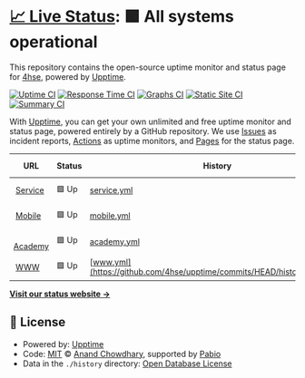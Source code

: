 # [📈 Live Status](https://4hse.github.io/upptime): <!--live status--> **🟩 All systems operational**

This repository contains the open-source uptime monitor and status page for [4hse](www.4hse.com), powered by [Upptime](https://github.com/upptime/upptime).

[![Uptime CI](https://github.com/4hse/upptime/workflows/Uptime%20CI/badge.svg)](https://github.com/4hse/upptime/actions?query=workflow%3A%22Uptime+CI%22)
[![Response Time CI](https://github.com/4hse/upptime/workflows/Response%20Time%20CI/badge.svg)](https://github.com/4hse/upptime/actions?query=workflow%3A%22Response+Time+CI%22)
[![Graphs CI](https://github.com/4hse/upptime/workflows/Graphs%20CI/badge.svg)](https://github.com/4hse/upptime/actions?query=workflow%3A%22Graphs+CI%22)
[![Static Site CI](https://github.com/4hse/upptime/workflows/Static%20Site%20CI/badge.svg)](https://github.com/4hse/upptime/actions?query=workflow%3A%22Static+Site+CI%22)
[![Summary CI](https://github.com/4hse/upptime/workflows/Summary%20CI/badge.svg)](https://github.com/4hse/upptime/actions?query=workflow%3A%22Summary+CI%22)

With [Upptime](https://upptime.js.org), you can get your own unlimited and free uptime monitor and status page, powered entirely by a GitHub repository. We use [Issues](https://github.com/4hse/upptime/issues) as incident reports, [Actions](https://github.com/4hse/upptime/actions) as uptime monitors, and [Pages](https://4hse.github.io/upptime) for the status page.

<!--start: status pages-->
<!-- This summary is generated by Upptime (https://github.com/upptime/upptime) -->
<!-- Do not edit this manually, your changes will be overwritten -->
<!-- prettier-ignore -->
| URL | Status | History | Response Time | Uptime |
| --- | ------ | ------- | ------------- | ------ |
| <img alt="" src="https://icons.duckduckgo.com/ip3/service.4hse.com.ico" height="13"> [Service](https://service.4hse.com) | 🟩 Up | [service.yml](https://github.com/4hse/upptime/commits/HEAD/history/service.yml) | <details><summary><img alt="Response time graph" src="./graphs/service/response-time-week.png" height="20"> 467ms</summary><br><a href="https://4hse.github.io/upptime/history/service"><img alt="Response time 467" src="https://img.shields.io/endpoint?url=https%3A%2F%2Fraw.githubusercontent.com%2F4hse%2Fupptime%2FHEAD%2Fapi%2Fservice%2Fresponse-time.json"></a><br><a href="https://4hse.github.io/upptime/history/service"><img alt="24-hour response time 467" src="https://img.shields.io/endpoint?url=https%3A%2F%2Fraw.githubusercontent.com%2F4hse%2Fupptime%2FHEAD%2Fapi%2Fservice%2Fresponse-time-day.json"></a><br><a href="https://4hse.github.io/upptime/history/service"><img alt="7-day response time 467" src="https://img.shields.io/endpoint?url=https%3A%2F%2Fraw.githubusercontent.com%2F4hse%2Fupptime%2FHEAD%2Fapi%2Fservice%2Fresponse-time-week.json"></a><br><a href="https://4hse.github.io/upptime/history/service"><img alt="30-day response time 467" src="https://img.shields.io/endpoint?url=https%3A%2F%2Fraw.githubusercontent.com%2F4hse%2Fupptime%2FHEAD%2Fapi%2Fservice%2Fresponse-time-month.json"></a><br><a href="https://4hse.github.io/upptime/history/service"><img alt="1-year response time 467" src="https://img.shields.io/endpoint?url=https%3A%2F%2Fraw.githubusercontent.com%2F4hse%2Fupptime%2FHEAD%2Fapi%2Fservice%2Fresponse-time-year.json"></a></details> | <details><summary><a href="https://4hse.github.io/upptime/history/service">100.00%</a></summary><a href="https://4hse.github.io/upptime/history/service"><img alt="All-time uptime 100.00%" src="https://img.shields.io/endpoint?url=https%3A%2F%2Fraw.githubusercontent.com%2F4hse%2Fupptime%2FHEAD%2Fapi%2Fservice%2Fuptime.json"></a><br><a href="https://4hse.github.io/upptime/history/service"><img alt="24-hour uptime 100.00%" src="https://img.shields.io/endpoint?url=https%3A%2F%2Fraw.githubusercontent.com%2F4hse%2Fupptime%2FHEAD%2Fapi%2Fservice%2Fuptime-day.json"></a><br><a href="https://4hse.github.io/upptime/history/service"><img alt="7-day uptime 100.00%" src="https://img.shields.io/endpoint?url=https%3A%2F%2Fraw.githubusercontent.com%2F4hse%2Fupptime%2FHEAD%2Fapi%2Fservice%2Fuptime-week.json"></a><br><a href="https://4hse.github.io/upptime/history/service"><img alt="30-day uptime 100.00%" src="https://img.shields.io/endpoint?url=https%3A%2F%2Fraw.githubusercontent.com%2F4hse%2Fupptime%2FHEAD%2Fapi%2Fservice%2Fuptime-month.json"></a><br><a href="https://4hse.github.io/upptime/history/service"><img alt="1-year uptime 100.00%" src="https://img.shields.io/endpoint?url=https%3A%2F%2Fraw.githubusercontent.com%2F4hse%2Fupptime%2FHEAD%2Fapi%2Fservice%2Fuptime-year.json"></a></details>
| <img alt="" src="https://icons.duckduckgo.com/ip3/mobile.4hse.com.ico" height="13"> [Mobile](https://mobile.4hse.com) | 🟩 Up | [mobile.yml](https://github.com/4hse/upptime/commits/HEAD/history/mobile.yml) | <details><summary><img alt="Response time graph" src="./graphs/mobile/response-time-week.png" height="20"> 408ms</summary><br><a href="https://4hse.github.io/upptime/history/mobile"><img alt="Response time 408" src="https://img.shields.io/endpoint?url=https%3A%2F%2Fraw.githubusercontent.com%2F4hse%2Fupptime%2FHEAD%2Fapi%2Fmobile%2Fresponse-time.json"></a><br><a href="https://4hse.github.io/upptime/history/mobile"><img alt="24-hour response time 408" src="https://img.shields.io/endpoint?url=https%3A%2F%2Fraw.githubusercontent.com%2F4hse%2Fupptime%2FHEAD%2Fapi%2Fmobile%2Fresponse-time-day.json"></a><br><a href="https://4hse.github.io/upptime/history/mobile"><img alt="7-day response time 408" src="https://img.shields.io/endpoint?url=https%3A%2F%2Fraw.githubusercontent.com%2F4hse%2Fupptime%2FHEAD%2Fapi%2Fmobile%2Fresponse-time-week.json"></a><br><a href="https://4hse.github.io/upptime/history/mobile"><img alt="30-day response time 408" src="https://img.shields.io/endpoint?url=https%3A%2F%2Fraw.githubusercontent.com%2F4hse%2Fupptime%2FHEAD%2Fapi%2Fmobile%2Fresponse-time-month.json"></a><br><a href="https://4hse.github.io/upptime/history/mobile"><img alt="1-year response time 408" src="https://img.shields.io/endpoint?url=https%3A%2F%2Fraw.githubusercontent.com%2F4hse%2Fupptime%2FHEAD%2Fapi%2Fmobile%2Fresponse-time-year.json"></a></details> | <details><summary><a href="https://4hse.github.io/upptime/history/mobile">100.00%</a></summary><a href="https://4hse.github.io/upptime/history/mobile"><img alt="All-time uptime 100.00%" src="https://img.shields.io/endpoint?url=https%3A%2F%2Fraw.githubusercontent.com%2F4hse%2Fupptime%2FHEAD%2Fapi%2Fmobile%2Fuptime.json"></a><br><a href="https://4hse.github.io/upptime/history/mobile"><img alt="24-hour uptime 100.00%" src="https://img.shields.io/endpoint?url=https%3A%2F%2Fraw.githubusercontent.com%2F4hse%2Fupptime%2FHEAD%2Fapi%2Fmobile%2Fuptime-day.json"></a><br><a href="https://4hse.github.io/upptime/history/mobile"><img alt="7-day uptime 100.00%" src="https://img.shields.io/endpoint?url=https%3A%2F%2Fraw.githubusercontent.com%2F4hse%2Fupptime%2FHEAD%2Fapi%2Fmobile%2Fuptime-week.json"></a><br><a href="https://4hse.github.io/upptime/history/mobile"><img alt="30-day uptime 100.00%" src="https://img.shields.io/endpoint?url=https%3A%2F%2Fraw.githubusercontent.com%2F4hse%2Fupptime%2FHEAD%2Fapi%2Fmobile%2Fuptime-month.json"></a><br><a href="https://4hse.github.io/upptime/history/mobile"><img alt="1-year uptime 100.00%" src="https://img.shields.io/endpoint?url=https%3A%2F%2Fraw.githubusercontent.com%2F4hse%2Fupptime%2FHEAD%2Fapi%2Fmobile%2Fuptime-year.json"></a></details>
| <img alt="" src="https://icons.duckduckgo.com/ip3/academy.4hse.com.ico" height="13"> [Academy](https://academy.4hse.com) | 🟩 Up | [academy.yml](https://github.com/4hse/upptime/commits/HEAD/history/academy.yml) | <details><summary><img alt="Response time graph" src="./graphs/academy/response-time-week.png" height="20"> 1558ms</summary><br><a href="https://4hse.github.io/upptime/history/academy"><img alt="Response time 1558" src="https://img.shields.io/endpoint?url=https%3A%2F%2Fraw.githubusercontent.com%2F4hse%2Fupptime%2FHEAD%2Fapi%2Facademy%2Fresponse-time.json"></a><br><a href="https://4hse.github.io/upptime/history/academy"><img alt="24-hour response time 1558" src="https://img.shields.io/endpoint?url=https%3A%2F%2Fraw.githubusercontent.com%2F4hse%2Fupptime%2FHEAD%2Fapi%2Facademy%2Fresponse-time-day.json"></a><br><a href="https://4hse.github.io/upptime/history/academy"><img alt="7-day response time 1558" src="https://img.shields.io/endpoint?url=https%3A%2F%2Fraw.githubusercontent.com%2F4hse%2Fupptime%2FHEAD%2Fapi%2Facademy%2Fresponse-time-week.json"></a><br><a href="https://4hse.github.io/upptime/history/academy"><img alt="30-day response time 1558" src="https://img.shields.io/endpoint?url=https%3A%2F%2Fraw.githubusercontent.com%2F4hse%2Fupptime%2FHEAD%2Fapi%2Facademy%2Fresponse-time-month.json"></a><br><a href="https://4hse.github.io/upptime/history/academy"><img alt="1-year response time 1558" src="https://img.shields.io/endpoint?url=https%3A%2F%2Fraw.githubusercontent.com%2F4hse%2Fupptime%2FHEAD%2Fapi%2Facademy%2Fresponse-time-year.json"></a></details> | <details><summary><a href="https://4hse.github.io/upptime/history/academy">100.00%</a></summary><a href="https://4hse.github.io/upptime/history/academy"><img alt="All-time uptime 100.00%" src="https://img.shields.io/endpoint?url=https%3A%2F%2Fraw.githubusercontent.com%2F4hse%2Fupptime%2FHEAD%2Fapi%2Facademy%2Fuptime.json"></a><br><a href="https://4hse.github.io/upptime/history/academy"><img alt="24-hour uptime 100.00%" src="https://img.shields.io/endpoint?url=https%3A%2F%2Fraw.githubusercontent.com%2F4hse%2Fupptime%2FHEAD%2Fapi%2Facademy%2Fuptime-day.json"></a><br><a href="https://4hse.github.io/upptime/history/academy"><img alt="7-day uptime 100.00%" src="https://img.shields.io/endpoint?url=https%3A%2F%2Fraw.githubusercontent.com%2F4hse%2Fupptime%2FHEAD%2Fapi%2Facademy%2Fuptime-week.json"></a><br><a href="https://4hse.github.io/upptime/history/academy"><img alt="30-day uptime 100.00%" src="https://img.shields.io/endpoint?url=https%3A%2F%2Fraw.githubusercontent.com%2F4hse%2Fupptime%2FHEAD%2Fapi%2Facademy%2Fuptime-month.json"></a><br><a href="https://4hse.github.io/upptime/history/academy"><img alt="1-year uptime 100.00%" src="https://img.shields.io/endpoint?url=https%3A%2F%2Fraw.githubusercontent.com%2F4hse%2Fupptime%2FHEAD%2Fapi%2Facademy%2Fuptime-year.json"></a></details>
| <img alt="" src="https://icons.duckduckgo.com/ip3/www.4hse.com.ico" height="13"> [WWW](https://www.4hse.com) | 🟩 Up | [www.yml](https://github.com/4hse/upptime/commits/HEAD/history/www.yml) | <details><summary><img alt="Response time graph" src="./graphs/www/response-time-week.png" height="20"> 845ms</summary><br><a href="https://4hse.github.io/upptime/history/www"><img alt="Response time 845" src="https://img.shields.io/endpoint?url=https%3A%2F%2Fraw.githubusercontent.com%2F4hse%2Fupptime%2FHEAD%2Fapi%2Fwww%2Fresponse-time.json"></a><br><a href="https://4hse.github.io/upptime/history/www"><img alt="24-hour response time 845" src="https://img.shields.io/endpoint?url=https%3A%2F%2Fraw.githubusercontent.com%2F4hse%2Fupptime%2FHEAD%2Fapi%2Fwww%2Fresponse-time-day.json"></a><br><a href="https://4hse.github.io/upptime/history/www"><img alt="7-day response time 845" src="https://img.shields.io/endpoint?url=https%3A%2F%2Fraw.githubusercontent.com%2F4hse%2Fupptime%2FHEAD%2Fapi%2Fwww%2Fresponse-time-week.json"></a><br><a href="https://4hse.github.io/upptime/history/www"><img alt="30-day response time 845" src="https://img.shields.io/endpoint?url=https%3A%2F%2Fraw.githubusercontent.com%2F4hse%2Fupptime%2FHEAD%2Fapi%2Fwww%2Fresponse-time-month.json"></a><br><a href="https://4hse.github.io/upptime/history/www"><img alt="1-year response time 845" src="https://img.shields.io/endpoint?url=https%3A%2F%2Fraw.githubusercontent.com%2F4hse%2Fupptime%2FHEAD%2Fapi%2Fwww%2Fresponse-time-year.json"></a></details> | <details><summary><a href="https://4hse.github.io/upptime/history/www">100.00%</a></summary><a href="https://4hse.github.io/upptime/history/www"><img alt="All-time uptime 100.00%" src="https://img.shields.io/endpoint?url=https%3A%2F%2Fraw.githubusercontent.com%2F4hse%2Fupptime%2FHEAD%2Fapi%2Fwww%2Fuptime.json"></a><br><a href="https://4hse.github.io/upptime/history/www"><img alt="24-hour uptime 100.00%" src="https://img.shields.io/endpoint?url=https%3A%2F%2Fraw.githubusercontent.com%2F4hse%2Fupptime%2FHEAD%2Fapi%2Fwww%2Fuptime-day.json"></a><br><a href="https://4hse.github.io/upptime/history/www"><img alt="7-day uptime 100.00%" src="https://img.shields.io/endpoint?url=https%3A%2F%2Fraw.githubusercontent.com%2F4hse%2Fupptime%2FHEAD%2Fapi%2Fwww%2Fuptime-week.json"></a><br><a href="https://4hse.github.io/upptime/history/www"><img alt="30-day uptime 100.00%" src="https://img.shields.io/endpoint?url=https%3A%2F%2Fraw.githubusercontent.com%2F4hse%2Fupptime%2FHEAD%2Fapi%2Fwww%2Fuptime-month.json"></a><br><a href="https://4hse.github.io/upptime/history/www"><img alt="1-year uptime 100.00%" src="https://img.shields.io/endpoint?url=https%3A%2F%2Fraw.githubusercontent.com%2F4hse%2Fupptime%2FHEAD%2Fapi%2Fwww%2Fuptime-year.json"></a></details>

<!--end: status pages-->

[**Visit our status website →**](https://4hse.github.io/upptime)

## 📄 License

- Powered by: [Upptime](https://github.com/upptime/upptime)
- Code: [MIT](./LICENSE) © [Anand Chowdhary](https://anandchowdhary.com), supported by [Pabio](https://pabio.com)
- Data in the `./history` directory: [Open Database License](https://opendatacommons.org/licenses/odbl/1-0/)
